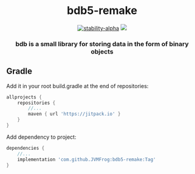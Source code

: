 <div align="center">

# bdb5-remake

[![stability-alpha](https://img.shields.io/badge/stability-alpha-f4d03f.svg)](https://github.com/mkenney/software-guides/blob/master/STABILITY-BADGES.md#alpha)
[![](https://jitpack.io/v/JVMFrog/bdb5-remake.svg)](https://jitpack.io/#JVMFrog/bdb5-remake)

### bdb is a small library for storing data in the form of binary objects

</div>

## Gradle

Add it in your root build.gradle at the end of repositories:

```groovy
allprojects {
    repositories {
        //...
        maven { url 'https://jitpack.io' }
    }
}
```

Add dependency to project:

```groovy
dependencies {
    //...
    implementation 'com.github.JVMFrog:bdb5-remake:Tag'
}
```